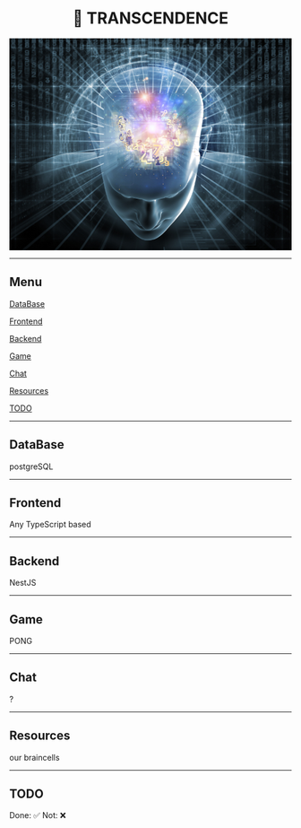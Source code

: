 <h1 align="center">📖 TRANSCENDENCE</h1>

<img align=center src="https://github.com/zstenger93/Transcendence/blob/master/images/transcendence.webp">

---

## Menu

[DataBase](#database)

[Frontend](#frontend)

[Backend](#backend)

[Game](#game)

[Chat](#chat)

[Resources](#resources)

[TODO](#todo)

---

## DataBase

postgreSQL

---

## Frontend

Any TypeScript based

---

## Backend

NestJS

---

## Game

PONG

---

## Chat

?

---

## Resources

our braincells

---

## TODO

Done: :white_check_mark:
Not: :x: